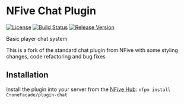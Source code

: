 # NFive Chat Plugin
[![License](https://img.shields.io/github/license/CroneFacade/plugin-chat.svg)](LICENSE)
[![Build Status](https://img.shields.io/appveyor/build/CroneFacade/plugin-chat/master.svg)](https://ci.appveyor.com/project/CroneFacade/plugin-chat)
[![Release Version](https://img.shields.io/github/release/CroneFacade/plugin-chat/all.svg)](https://github.com/CroneFacade/plugin-chat/releases)

Basic player chat system

This is a fork of the standard chat plugin from NFive with some styling changes, code refactoring and bug fixes

## Installation
Install the plugin into your server from the [NFive Hub](https://hub.nfive.io/CroneFacade/plugin-chat): `nfpm install CroneFacade/plugin-chat`
